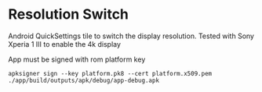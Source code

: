 # Resolution Switch

Android QuickSettings tile to switch the display resolution. Tested with Sony Xperia 1 III to enable the 4k display

App must be signed with rom platform key
```
apksigner sign --key platform.pk8 --cert platform.x509.pem ./app/build/outputs/apk/debug/app-debug.apk
```
